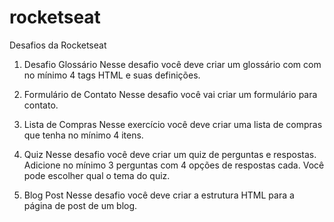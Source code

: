 # rocketseat
Desafios da Rocketseat

1. Desafio Glossário
    Nesse desafio você deve criar um glossário com com no mínimo 4 tags HTML e suas definições.

2. Formulário de Contato
    Nesse desafio você vai criar um formulário para contato.

3. Lista de Compras
    Nesse exercício você deve criar uma lista de compras que tenha no mínimo 4 itens. 

4. Quiz
    Nesse desafio você deve criar um quiz de perguntas e respostas.
    Adicione no mínimo 3 perguntas com 4 opções de respostas cada. 
    Você pode escolher qual o tema do quiz.

5. Blog Post
    Nesse desafio você deve criar a estrutura HTML para a página de post de um blog.